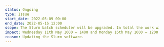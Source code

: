 ```yaml
---
status: Ongoing
type: Issue
start_date: 2022-05-09 09:00
end_date: 2022-05-16 12:00
scope: The Slurm batch scheduler will be upgraded. In total the work will take around a week but user impact is expected to be limited to 6 hours when users will not be able to submit new jobs and new jobs will not start
impact: Wednesday 11th May 1000 – 1400 and Monday 16th May 1000 – 1200 <br>Running jobs will not be impacted but users will not be able to submit new jobs and new jobs will not start.    
reason: Updating the Slurm software. 
---
```




